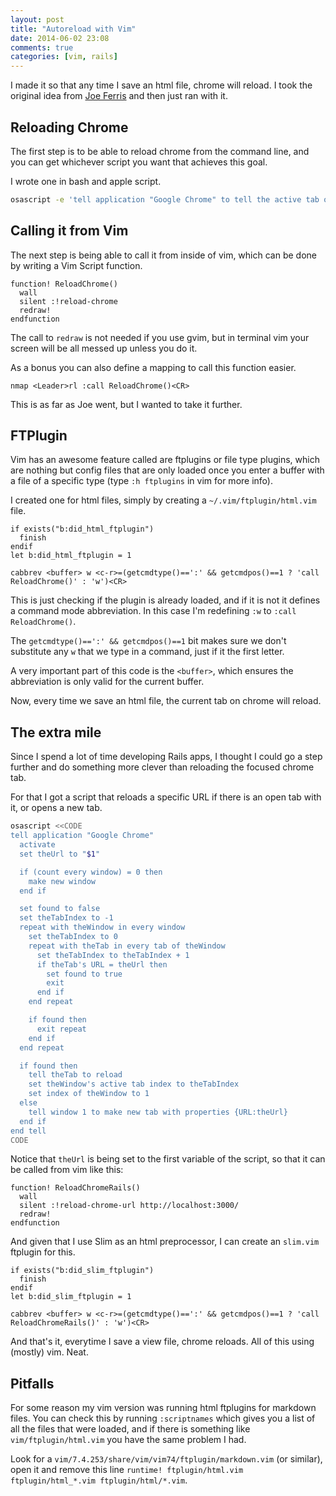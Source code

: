 ```yaml
---
layout: post
title: "Autoreload with Vim"
date: 2014-06-02 23:08
comments: true
categories: [vim, rails]
---
```


I made it so that any time I save an html file, chrome will reload. I took the original idea from [Joe
Ferris](https://github.com/jferris/dotfiles/blob/master/vim/plugin/chrome.vim)
and then just ran with it.

## Reloading Chrome

The first step is to be able to reload chrome from the command line, and you can
get whichever script you want that achieves this goal.

I wrote one in bash and apple script.

``` bash
osascript -e 'tell application "Google Chrome" to tell the active tab of its first window to reload'
```

## Calling it from Vim

The next step is being able to call it from inside of vim, which can be done by
writing a Vim Script function.

``` vim
function! ReloadChrome()
  wall
  silent :!reload-chrome
  redraw!
endfunction
```

The call to `redraw` is not needed if you use gvim, but in terminal vim your
screen will be all messed up unless you do it.

As a bonus you can also define a mapping to call this function easier.

``` vim
nmap <Leader>rl :call ReloadChrome()<CR>
```

This is as far as Joe went, but I wanted to take it further.

## FTPlugin

Vim has an awesome feature called are ftplugins or file type plugins, which are
nothing but config files that are only loaded once you enter a buffer with a
file of a specific type (type `:h ftplugins` in vim for more info).

I created one for html files, simply by creating a `~/.vim/ftplugin/html.vim`
file.

``` vim
if exists("b:did_html_ftplugin")
  finish
endif
let b:did_html_ftplugin = 1

cabbrev <buffer> w <c-r>=(getcmdtype()==':' && getcmdpos()==1 ? 'call ReloadChrome()' : 'w')<CR>
```

This is just checking if the plugin is already loaded, and if it is not it
defines a command mode abbreviation. In this case I'm redefining `:w` to `:call
ReloadChrome()`.

The `getcmdtype()==':' && getcmdpos()==1` bit makes sure we don't
substitute any `w` that we type in a command, just if it the first letter.

A very important part of this code is the `<buffer>`, which ensures the
abbreviation is only valid for the current buffer.

Now, every time we save an html file, the current tab on chrome will reload.

## The extra mile

Since I spend a lot of time developing Rails apps, I thought I could go
a step further and do something more clever than reloading the focused chrome
tab.

For that I got a script that reloads a specific URL if there is an open tab with it,
or opens a new tab.

``` bash
osascript <<CODE
tell application "Google Chrome"
  activate
  set theUrl to "$1"

  if (count every window) = 0 then
    make new window
  end if

  set found to false
  set theTabIndex to -1
  repeat with theWindow in every window
    set theTabIndex to 0
    repeat with theTab in every tab of theWindow
      set theTabIndex to theTabIndex + 1
      if theTab's URL = theUrl then
        set found to true
        exit
      end if
    end repeat

    if found then
      exit repeat
    end if
  end repeat

  if found then
    tell theTab to reload
    set theWindow's active tab index to theTabIndex
    set index of theWindow to 1
  else
    tell window 1 to make new tab with properties {URL:theUrl}
  end if
end tell
CODE
```

Notice that `theUrl` is being set to the first variable of the script, so that
it can be called from vim like this:

```vim
function! ReloadChromeRails()
  wall
  silent :!reload-chrome-url http://localhost:3000/
  redraw!
endfunction
```

And given that I use Slim as an html preprocessor, I can create an `slim.vim`
ftplugin for this.

``` vim
if exists("b:did_slim_ftplugin")
  finish
endif
let b:did_slim_ftplugin = 1

cabbrev <buffer> w <c-r>=(getcmdtype()==':' && getcmdpos()==1 ? 'call ReloadChromeRails()' : 'w')<CR>
```

And that's it, everytime I save a view file, chrome reloads. All of this using
(mostly) vim. Neat.

## Pitfalls

For some reason my vim version was running html ftplugins for markdown files.
You can check this by running `:scriptnames` which gives you a list of all the
files that were loaded, and if there is something like `vim/ftplugin/html.vim`
you have the same problem I had.

Look for a `vim/7.4.253/share/vim/vim74/ftplugin/markdown.vim` (or similar),
open it and remove this line `runtime! ftplugin/html.vim
ftplugin/html_*.vim ftplugin/html/*.vim`.
